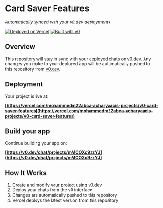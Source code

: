 # Card Saver Features

*Automatically synced with your [v0.dev](https://v0.dev) deployments*

[![Deployed on Vercel](https://img.shields.io/badge/Deployed%20on-Vercel-black?style=for-the-badge&logo=vercel)](https://vercel.com/mohammedm22abca-acharyaacis-projects/v0-card-saver-features)
[![Built with v0](https://img.shields.io/badge/Built%20with-v0.dev-black?style=for-the-badge)](https://v0.dev/chat/projects/mMCOXc9zzYJ)

## Overview

This repository will stay in sync with your deployed chats on [v0.dev](https://v0.dev).
Any changes you make to your deployed app will be automatically pushed to this repository from [v0.dev](https://v0.dev).

## Deployment

Your project is live at:

**[https://vercel.com/mohammedm22abca-acharyaacis-projects/v0-card-saver-features](https://vercel.com/mohammedm22abca-acharyaacis-projects/v0-card-saver-features)**

## Build your app

Continue building your app on:

**[https://v0.dev/chat/projects/mMCOXc9zzYJ](https://v0.dev/chat/projects/mMCOXc9zzYJ)**

## How It Works

1. Create and modify your project using [v0.dev](https://v0.dev)
2. Deploy your chats from the v0 interface
3. Changes are automatically pushed to this repository
4. Vercel deploys the latest version from this repository